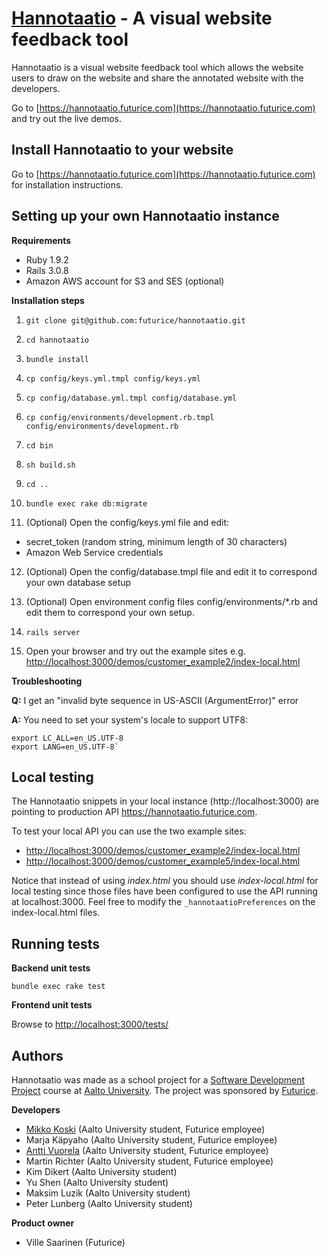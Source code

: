 [Hannotaatio](https://hannotaatio.futurice.com) - A visual website feedback tool
================================================================================

Hannotaatio is a visual website feedback tool which allows the website users to draw on the website and share the annotated website with the developers.

Go to [https://hannotaatio.futurice.com](https://hannotaatio.futurice.com) and try out the live demos.

Install Hannotaatio to your website
-----------------------------------

Go to [https://hannotaatio.futurice.com](https://hannotaatio.futurice.com) for installation instructions.

Setting up your own Hannotaatio instance
----------------------------------------

**Requirements**

* Ruby 1.9.2
* Rails 3.0.8
* Amazon AWS account for S3 and SES (optional)

**Installation steps**

1. `git clone git@github.com:futurice/hannotaatio.git`
2. `cd hannotaatio`

3. `bundle install`

4. `cp config/keys.yml.tmpl config/keys.yml`
5. `cp config/database.yml.tmpl config/database.yml`
6. `cp config/environments/development.rb.tmpl config/environments/development.rb`

7. `cd bin`
8. `sh build.sh`
9. `cd ..`

10. `bundle exec rake db:migrate`

11. (Optional) Open the config/keys.yml file and edit:
   * secret_token (random string, minimum length of 30 characters)
   * Amazon Web Service credentials

12. (Optional) Open the config/database.tmpl file and edit it to correspond your own database setup

13. (Optional) Open environment config files config/environments/*.rb and edit them to correspond your own setup.

14. `rails server`

15. Open your browser and try out the example sites e.g. [http://localhost:3000/demos/customer_example2/index-local.html](http://localhost:3000/demos/customer_example2/index-local.html)

**Troubleshooting**

**Q:** I get an "invalid byte sequence in US-ASCII (ArgumentError)" error

**A:** You need to set your system's locale to support UTF8:

    export LC_ALL=en_US.UTF-8
    export LANG=en_US.UTF-8`


Local testing
-------------

The Hannotaatio snippets in your local instance (http://localhost:3000) are pointing to production API https://hannotaatio.futurice.com.

To test your local API you can use the two example sites:

* [http://localhost:3000/demos/customer_example2/index-local.html](http://localhost:3000/demos/customer_example2/index-local.html)
* [http://localhost:3000/demos/customer_example5/index-local.html](http://localhost:3000/demos/customer_example5/index-local.html)

Notice that instead of using _index.html_ you should use _index-local.html_ for local testing since those files have been configured to use the API running at localhost:3000. Feel free to modify the `_hannotaatioPreferences` on the index-local.html files.

Running tests
-------------

**Backend unit tests**

`bundle exec rake test`

**Frontend unit tests**

Browse to [http://localhost:3000/tests/](http://localhost:3000/tests/)

Authors
-------

Hannotaatio was made as a school project for a [Software Development Project](http://www.soberit.hut.fi/T-76.4115/) course at [Aalto University](http://www.aalto.fi/). The project was sponsored by [Futurice](http://www.futurice.com). 

**Developers**

*   [Mikko Koski](https://github.com/rap1ds) (Aalto University student, Futurice employee)
*   Marja Käpyaho (Aalto University student, Futurice employee)
*   [Antti Vuorela](https://github.com/vugi) (Aalto University student, Futurice employee)
*   Martin Richter (Aalto University student, Futurice employee)
*   Kim Dikert (Aalto University student)
*   Yu Shen (Aalto University student)
*   Maksim Luzik (Aalto University student)
*   Peter Lunberg (Aalto University student)

**Product owner**

*   Ville Saarinen (Futurice)